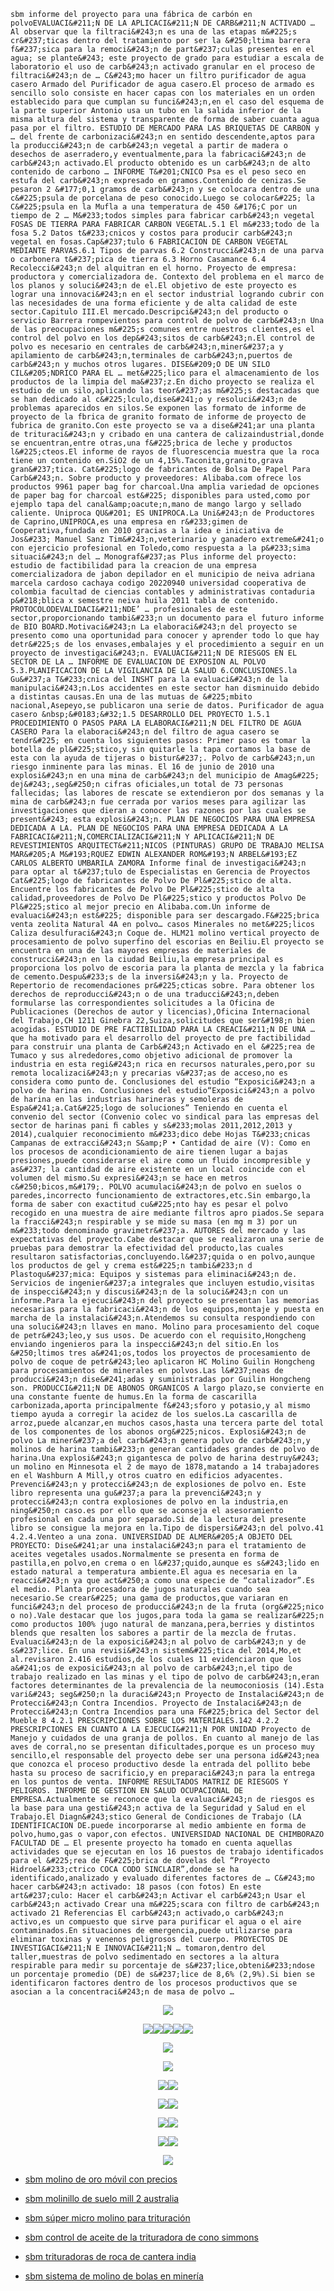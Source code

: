 
```
sbm informe del proyecto para una fábrica de carbón en polvoEVALUACI&#211;N DE LA APLICACI&#211;N DE CARB&#211;N ACTIVADO … Al observar que la filtraci&#243;n es una de las etapas m&#225;s cr&#237;ticas dentro del tratamiento por ser la &#250;ltima barrera f&#237;sica para la remoci&#243;n de part&#237;culas presentes en el agua; se plante&#243; este proyecto de grado para estudiar a escala de laboratorio el uso de carb&#243;n activado granular en el proceso de filtraci&#243;n de … C&#243;mo hacer un filtro purificador de agua casero Armado del Purificador de agua casero.El proceso de armado es sencillo solo consiste en hacer capas con los materiales en un orden establecido para que cumplan su funci&#243;n,en el caso del esquema de la parte superior Antonio usa un tubo en la salida inferior de la misma altura del sistema y transparente de forma de saber cuanta agua pasa por el filtro. ESTUDIO DE MERCADO PARA LAS BRIQUETAS DE CARBON y … del frente de carbonizaci&#243;n en sentido descendente,aptos para la producci&#243;n de carb&#243;n vegetal a partir de madera o desechos de aserradero,y eventualmente,para la fabricaci&#243;n de carb&#243;n activado.El producto obtenido es un carb&#243;n de alto contenido de carbono … INFORME T&#201;CNICO Psa es el peso seco en estufa del carb&#243;n expresado en gramos.Contenido de cenizas.Se pesaron 2 &#177;0,1 gramos de carb&#243;n y se colocara dentro de una c&#225;psula de porcelana de peso conocido.Luego se colocar&#225; la C&#225;psula en la Mufla a una temperatura de 450 &#176;C por un tiempo de 2 … M&#233;todos simples para fabricar carb&#243;n vegetal FOSAS DE TIERRA PARA FABRICAR CARBON VEGETAL.5.1 El m&#233;todo de la fosa 5.2 Datos t&#233;cnicos y costos para producir carb&#243;n vegetal en fosas.Cap&#237;tulo 6 FABRICACION DE CARBON VEGETAL MEDIANTE PARVAS.6.1 Tipos de parvas 6.2 Construcci&#243;n de una parva o carbonera t&#237;pica de tierra 6.3 Horno Casamance 6.4 Recolecci&#243;n del alquitran en el horno. Proyecto de empresa: productora y comercializadora de. Contexto del problema en el marco de los planos y soluci&#243;n de el.El objetivo de este proyecto es lograr una innovaci&#243;n en el sector industrial logrando cubrir con las necesidades de una forma eficiente y de alta calidad de este sector.Capitulo III.El mercado.Descripci&#243;n del producto o servicio Barrera rompevientos para control de polvo de carb&#243;n Una de las preocupaciones m&#225;s comunes entre nuestros clientes,es el control del polvo en los dep&#243;sitos de carb&#243;n.El control de polvo es necesario en centrales de carb&#243;n,miner&#237;a y apilamiento de carb&#243;n,terminales de carb&#243;n,puertos de carb&#243;n y muchos otros lugares. DISE&#209;O DE UN SILO CIL&#205;NDRICO PARA EL … met&#225;lico para el almacenamiento de los productos de la limpia del ma&#237;z.En dicho proyecto se realiza el estudio de un silo,aplicando las teor&#237;as m&#225;s destacadas que se han dedicado al c&#225;lculo,dise&#241;o y resoluci&#243;n de problemas aparecidos en silos.Se exponen las formato de informe de proyecto de la fbrica de granito formato de informe de proyecto de fubrica de granito.Con este proyecto se va a dise&#241;ar una planta de trituraci&#243;n y cribado en una cantera de calizaindustrial,donde se encuentran,entre otras,una f&#225;brica de leche y productos l&#225;cteos.El informe de rayos de fluorescencia muestra que la roca tiene un contenido en.SiO2 de un 4,15%.Taconita,granito,grava gran&#237;tica. Cat&#225;logo de fabricantes de Bolsa De Papel Para Carb&#243;n. Sobre producto y proveedores: Alibaba.com ofrece los productos 9961 paper bag for charcoal.Una amplia variedad de opciones de paper bag for charcoal est&#225; disponibles para usted,como por ejemplo tapa del canal&amp;oacute;n,mano de mango largo y sellado caliente. Uniproca QU&#201; ES UNIPROCA.La Uni&#243;n de Productores de Caprino,UNIPROCA,es una empresa en r&#233;gimen de Cooperativa,fundada en 2010 gracias a la idea e iniciativa de Jos&#233; Manuel Sanz Tim&#243;n,veterinario y ganadero extreme&#241;o con ejercicio profesional en Toledo,como respuesta a la p&#233;sima situaci&#243;n del … Monograf&#237;as Plus informe del proyecto: estudio de factibilidad para la creacion de una empresa comercializadora de jabon depilador en el municipio de neiva adriana marcela cardoso cachaya codigo 20220940 universidad cooperativa de colombia facultad de ciencias contables y administrativas contaduria p&#218;blica x semestre neiva huila 2011 tabla de contenido. PROTOCOLODEVALIDACI&#211;NDE’ … profesionales de este sector,proporcionando tambi&#233;n un documento para el futuro informe de BIO BOARD.Motivaci&#243;n La elaboraci&#243;n del proyecto se presento como una oportunidad para conocer y aprender todo lo que hay detr&#225;s de los envases,embalajes y el procedimiento a seguir en un proyecto de investigaci&#243;n. EVALUACI&#211;N DE RIESGOS EN EL SECTOR DE LA … INFORME DE EVALUACION DE EXPOSION AL POLVO 5.3.PLANIFICACION DE LA VIGILANCIA DE LA SALUD 6.CONCLUSIONES.la Gu&#237;a T&#233;cnica del INSHT para la evaluaci&#243;n de la manipulaci&#243;n.Los accidentes en este sector han disminuido debido a distintas causas.En una de las mutuas de &#225;mbito nacional,Asepeyo,se publicaron una serie de datos. Purificador de agua casero &nbsp;&#0183;&#32;1.5 DESARROLLO DEL PROYECTO 1.5.1 PROCEDIMIENTO O PASOS PARA LA ELABORACI&#211;N DEL FILTRO DE AGUA CASERO Para la elaboraci&#243;n del filtro de agua casero se tendr&#225; en cuenta los siguientes pasos: Primer paso es tomar la botella de pl&#225;stico,y sin quitarle la tapa cortamos la base de esta con la ayuda de tijeras o bistur&#237;. Polvo de carb&#243;n,un riesgo inminente para las minas. El 16 de junio de 2010 una explosi&#243;n en una mina de carb&#243;n del municipio de Amag&#225; dej&#243;,seg&#250;n cifras oficiales,un total de 73 personas fallecidas; las labores de rescate se extendieron por dos semanas y la mina de carb&#243;n fue cerrada por varios meses para agilizar las investigaciones que dieran a conocer las razones por las cuales se present&#243; esta explosi&#243;n. PLAN DE NEGOCIOS PARA UNA EMPRESA DEDICADA A LA. PLAN DE NEGOCIOS PARA UNA EMPRESA DEDICADA A LA FABRICACI&#211;N,COMERCIALIZACI&#211;N Y APLICACI&#211;N DE REVESTIMIENTOS ARQUITECT&#211;NICOS (PINTURAS) GRUPO DE TRABAJO MELISA MAR&#205;A M&#193;RQUEZ EDWIN ALEXANDER ROM&#193;N ARBEL&#193;EZ CARLOS ALBERTO UMBARILA ZAMORA Informe final de investigaci&#243;n para optar al t&#237;tulo de Especialistas en Gerencia de Proyectos Cat&#225;logo de fabricantes de Polvo De Pl&#225;stico de alta. Encuentre los fabricantes de Polvo De Pl&#225;stico de alta calidad,proveedores de Polvo De Pl&#225;stico y productos Polvo De Pl&#225;stico al mejor precio en Alibaba.com.Un informe de evaluaci&#243;n est&#225; disponible para ser descargado.F&#225;brica venta zeolita Natural 4A en polvo… casos Minerales no met&#225;licos Caliza desulfuraci&#243;n Coque de. HLM21 molino vertical proyecto de procesamiento de polvo superfino del escorias en Beiliu.El proyecto se encuentra en una de las mayores empresas de materiales de construcci&#243;n en la ciudad Beiliu,la empresa principal es proporciona los polvo de escoria para la planta de mezcla y la fabrica de cemento.Despu&#233;s de la inversi&#243;n y la. Proyecto de Repertorio de recomendaciones pr&#225;cticas sobre. Para obtener los derechos de reproducci&#243;n o de una traducci&#243;n,deben formularse las correspondientes solicitudes a la Oficina de Publicaciones (Derechos de autor y licencias),Oficina Internacional del Trabajo,CH 1211 Ginebra 22,Suiza,solicitudes que ser&#198;n bien acogidas. ESTUDIO DE PRE FACTIBILIDAD PARA LA CREACI&#211;N DE UNA … que ha motivado para el desarrollo del proyecto de pre factibilidad para construir una planta de Carb&#243;n Activado en el &#225;rea de Tumaco y sus alrededores,como objetivo adicional de promover la industria en esta regi&#243;n rica en recursos naturales,pero,por su remota localizaci&#243;n y precarias v&#237;as de acceso,no es considera como punto de. Conclusiones del estudio “Exposici&#243;n a polvo de harina en. Conclusiones del estudio“Exposici&#243;n a polvo de harina en las industrias harineras y semoleras de Espa&#241;a.Cat&#225;logo de soluciones” Teniendo en cuenta el convenio del sector (Convenio colec vo sindical para las empresas del sector de harinas pani ﬁ cables y s&#233;molas 2011,2012,2013 y 2014),cualquier reconocimiento m&#233;dico debe Hojas T&#233;cnicas Campanas de extracci&#243;n S&amp;P • Cantidad de aire (V): Como en los procesos de acondicionamiento de aire tienen lugar a bajas presiones,puede considerarse el aire como un fluido incompresible y as&#237; la cantidad de aire existente en un local coincide con el volumen del mismo.Su expresi&#243;n se hace en metros c&#250;bicos,m&#179;. POLVO acumulaci&#243;n de polvo en suelos o paredes,incorrecto funcionamiento de extractores,etc.Sin embargo,la forma de saber con exactitud cu&#225;nto hay es pesar el polvo recogido en una muestra de aire mediante filtros apro piados.Se separa la fracci&#243;n respirable y se mide su masa (en mg m 3) por un m&#233;todo denominado gravimetr&#237;a. AUTORES del mercado y las expectativas del proyecto.Cabe destacar que se realizaron una serie de pruebas para demostrar la efectividad del producto,las cuales resultaron satisfactorias,concluyendo.l&#237;quida o en polvo,aunque los productos de gel y crema est&#225;n tambi&#233;n d Plastoqu&#237;mica: Equipos y sistemas para eliminaci&#243;n de. Servicios de ingenier&#237;a integrales que incluyen estudio,visitas de inspecci&#243;n y discusi&#243;n de la soluci&#243;n con un informe.Para la ejecuci&#243;n del proyecto se presentan las memorias necesarias para la fabricaci&#243;n de los equipos,montaje y puesta en marcha de la instalaci&#243;n.Atendemos su consulta respondiendo con una soluci&#243;n llaves en mano. Molino para procesamiento del coque de petr&#243;leo,y sus usos. De acuerdo con el requisito,Hongcheng enviando ingenieros para la inspecci&#243;n del sitio.En los &#250;ltimos tres a&#241;os,todos los proyectos de procesamiento de polvo de coque de petr&#243;leo aplicaron HC Molino Guilin Hongcheng para procesamientos de minerales en polvos.Las l&#237;neas de producci&#243;n dise&#241;adas y suministradas por Guilin Hongcheng son. PRODUCCI&#211;N DE ABONOS ORGANICOS A largo plazo,se convierte en una constante fuente de humus.En la forma de cascarilla carbonizada,aporta principalmente f&#243;sforo y potasio,y al mismo tiempo ayuda a corregir la acidez de los suelos.La cascarilla de arroz,puede alcanzar,en muchos casos,hasta una tercera parte del total de los componentes de los abonos org&#225;nicos. Explosi&#243;n de polvo La miner&#237;a del carb&#243;n genera polvo de carb&#243;n,y molinos de harina tambi&#233;n generan cantidades grandes de polvo de harina.Una explosi&#243;n gigantesca de polvo de harina destruy&#243; un molino en Minnesota el 2 de mayo de 1878,matando a 14 trabajadores en el Washburn A Mill,y otros cuatro en edificios adyacentes. Prevenci&#243;n y protecci&#243;n de explosiones de polvo en. Este libro representa una gu&#237;a para la prevenci&#243;n y protecci&#243;n contra explosiones de polvo en la industria,en ning&#250;n caso.es por ello que se aconseja el asesoramiento profesional en cada una por separado.Si de la lectura del presente libro se consigue la mejora en la.Tipo de dispersi&#243;n del polvo.41 4.2.4.Venteo a una zona. UNIVERSIDAD DE ALMER&#205;A OBJETO DEL PROYECTO: Dise&#241;ar una instalaci&#243;n para el tratamiento de aceites vegetales usados.Normalmente se presenta en forma de pastilla,en polvo,en crema o en l&#237;quido,aunque es s&#243;lido en estado natural a temperatura ambiente.El agua es necesaria en la reacci&#243;n ya que act&#250;a como una especie de “catalizador”.Es el medio. Planta procesadora de jugos naturales cuando sea necesario.Se crear&#225; una gama de productos,que variaran en funci&#243;n del proceso de producci&#243;n de la fruta (org&#225;nico o no).Vale destacar que los jugos,para toda la gama se realizar&#225;n como productos 100% jugo natural de manzana,pera,berries y distintos blends que resalten los sabores a partir de la mezcla de frutas. Evaluaci&#243;n de la exposici&#243;n al polvo de carb&#243;n y de s&#237;lice. En una revisi&#243;n sistem&#225;tica del 2014,Mo,et al.revisaron 2.416 estudios,de los cuales 11 evidenciaron que los a&#241;os de exposici&#243;n al polvo de carb&#243;n,el tipo de trabajo realizado en las minas y el tipo de polvo de carb&#243;n,eran factores determinantes de la prevalencia de la neumoconiosis (14).Esta vari&#243; seg&#250;n la duraci&#243;n Proyecto de Instalaci&#243;n de Protecci&#243;n Contra Incendios. Proyecto de Instalaci&#243;n de Protecci&#243;n Contra Incendios para una F&#225;brica del Sector del Mueble 8 4.2.1 PRESCRIPCIONES SOBRE LOS MATERIALES.142 4.2.2 PRESCRIPCIONES EN CUANTO A LA EJECUCI&#211;N POR UNIDAD Proyecto de Manejo y cuidados de una granja de pollos. En cuanto al manejo de las aves de corral,no se presentan dificultades,porque es un proceso muy sencillo,el responsable del proyecto debe ser una persona id&#243;nea que conozca el proceso productivo desde la entrada del pollito bebe hasta su proceso de sacrificio,y en preparaci&#243;n para la entrega en los puntos de venta. INFORME RESULTADOS MATRIZ DE RIESGOS Y PELIGROS. INFORME DE GESTION EN SALUD OCUPACIONAL DE EMPRESA.Actualmente se reconoce que la evaluaci&#243;n de riesgos es la base para una gesti&#243;n activa de la Seguridad y Salud en el Trabajo.El Diagn&#243;stico General de Condiciones de Trabajo (LA IDENTIFICACION DE.puede incorporarse al medio ambiente en forma de polvo,humo,gas o vapor,con efectos. UNIVERSIDAD NACIONAL DE CHIMBORAZO FACULTAD DE … El presente proyecto ha tomado en cuenta aquellas actividades que se ejecutan en los 16 puestos de trabajo identificados para el &#225;rea de F&#225;brica de dovelas del “Proyecto Hidroel&#233;ctrico COCA CODO SINCLAIR”,donde se ha identificado,analizado y evaluado diferentes factores de … C&#243;mo hacer carb&#243;n activado: 18 pasos (con fotos) En este art&#237;culo: Hacer el carb&#243;n Activar el carb&#243;n Usar el carb&#243;n activado Crear una m&#225;scara con filtro de carb&#243;n activado 21 Referencias El carb&#243;n activado,o carb&#243;n activo,es un compuesto que sirve para purificar el agua o el aire contaminados.En situaciones de emergencia,puede utilizarse para eliminar toxinas y venenos peligrosos del cuerpo. PROYECTOS DE INVESTIGACI&#211;N E INNOVACI&#211;N … tomaron,dentro del taller,muestras de polvo sedimentado en sectores a la altura respirable para medir su porcentaje de s&#237;lice,obteni&#233;ndose un porcentaje promedio (DE) de s&#237;lice de 8,6% (2,9%).Si bien se identificaron factores dentro de los procesos productivos que se asocian a la concentraci&#243;n de masa de polvo … 
```

<div align="center">

<a href="https://es-crusher.shibang-china.com/github&k=sbm+informe+del+proyecto+para+una+f%C3%A1brica+de+carb%C3%B3n+en+polvo"><img src="https://static.shibang-china.com/es/crusher/logo.jpg"></a>

<a href="https://es-crusher.shibang-china.com/github&k=sbm+informe+del+proyecto+para+una+f%C3%A1brica+de+carb%C3%B3n+en+polvo"><img src="https://static.shibang-china.com/es/crusher/index.jpg"></a><a href="https://es-crusher.shibang-china.com/material.htmlgithub&k=sbm+informe+del+proyecto+para+una+f%C3%A1brica+de+carb%C3%B3n+en+polvo"><img src="https://static.shibang-china.com/es/crusher/material.jpg"></a><a href="https://es-crusher.shibang-china.com/application.htmlgithub&k=sbm+informe+del+proyecto+para+una+f%C3%A1brica+de+carb%C3%B3n+en+polvo"><img src="https://static.shibang-china.com/es/crusher/application.jpg"></a><a href="https://es-crusher.shibang-china.com/aboutus.htmlgithub&k=sbm+informe+del+proyecto+para+una+f%C3%A1brica+de+carb%C3%B3n+en+polvo"><img src="https://static.shibang-china.com/es/crusher/aboutus.jpg"></a><a href="https://es-crusher.shibang-china.com/contact.htmlgithub&k=sbm+informe+del+proyecto+para+una+f%C3%A1brica+de+carb%C3%B3n+en+polvo"><img src="https://static.shibang-china.com/es/crusher/contact.jpg"></a>

<a href="https://es-crusher.shibang-china.com/github&k=sbm+informe+del+proyecto+para+una+f%C3%A1brica+de+carb%C3%B3n+en+polvo"><img src="https://static.shibang-china.com/es/crusher/banner.jpg"></a>

<a href="https://swt.shibang-china.com/github&k=sbm+informe+del+proyecto+para+una+f%C3%A1brica+de+carb%C3%B3n+en+polvo"><img src="https://static.shibang-china.com/es/crusher/text.jpg"></a>

<a href="https://swt.shibang-china.com/github&k=sbm+informe+del+proyecto+para+una+f%C3%A1brica+de+carb%C3%B3n+en+polvo"><img src="https://static.shibang-china.com/es/crusher/chat.jpg"></a><a href="https://es-crusher.shibang-china.com/contact.htmlgithub&k=sbm+informe+del+proyecto+para+una+f%C3%A1brica+de+carb%C3%B3n+en+polvo"><img src="https://static.shibang-china.com/es/crusher/message.jpg"></a>

<a href="https://es-crusher.shibang-china.com/products/pe.htmlgithub&k=sbm+informe+del+proyecto+para+una+f%C3%A1brica+de+carb%C3%B3n+en+polvo"><img src="https://static.shibang-china.com/es/crusher/pe.jpg"></a><a href="https://es-crusher.shibang-china.com/products/pf.htmlgithub&k=sbm+informe+del+proyecto+para+una+f%C3%A1brica+de+carb%C3%B3n+en+polvo"><img src="https://static.shibang-china.com/es/crusher/pf.jpg"></a>

<a href="https://es-crusher.shibang-china.com/products/hpt.htmlgithub&k=sbm+informe+del+proyecto+para+una+f%C3%A1brica+de+carb%C3%B3n+en+polvo"><img src="https://static.shibang-china.com/es/crusher/hpt.jpg"></a><a href="https://es-crusher.shibang-china.com/products/vsi.htmlgithub&k=sbm+informe+del+proyecto+para+una+f%C3%A1brica+de+carb%C3%B3n+en+polvo"><img src="https://static.shibang-china.com/es/crusher/vsi.jpg"></a>

<a href="https://es-crusher.shibang-china.com/products/klv.htmlgithub&k=sbm+informe+del+proyecto+para+una+f%C3%A1brica+de+carb%C3%B3n+en+polvo"><img src="https://static.shibang-china.com/es/crusher/klv.jpg"></a><a href="https://es-crusher.shibang-china.com/products/portable.htmlgithub&k=sbm+informe+del+proyecto+para+una+f%C3%A1brica+de+carb%C3%B3n+en+polvo"><img src="https://static.shibang-china.com/es/crusher/portable.jpg"></a>

<a href="https://swt.shibang-china.com/github&k=sbm+informe+del+proyecto+para+una+f%C3%A1brica+de+carb%C3%B3n+en+polvo"><img src="https://static.shibang-china.com/es/crusher/case.jpg"></a>

</div>


* [sbm molino de oro móvil con precios](sbm%20molino%20de%20oro%20m%C3%B3vil%20con%20precios.md)

* [sbm molinillo de suelo mill 2 australia](sbm%20molinillo%20de%20suelo%20mill%202%20australia.md)

* [sbm súper micro molino para trituración](sbm%20s%C3%BAper%20micro%20molino%20para%20trituraci%C3%B3n.md)

* [sbm control de aceite de la trituradora de cono simmons](sbm%20control%20de%20aceite%20de%20la%20trituradora%20de%20cono%20simmons.md)

* [sbm trituradoras de roca de cantera india](sbm%20trituradoras%20de%20roca%20de%20cantera%20india.md)

* [sbm sistema de molino de bolas en minería](sbm%20sistema%20de%20molino%20de%20bolas%20en%20miner%C3%ADa.md)